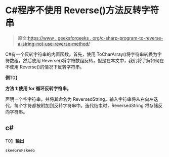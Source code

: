 # C#程序不使用 Reverse()方法反转字符串

> 原文:[https://www . geeksforgeeks . org/c-sharp-program-to-reverse-a-string-not-use-reverse-method/](https://www.geeksforgeeks.org/c-sharp-program-to-reverse-a-string-without-using-reverse-method/)

C#有一个反转字符串的内置函数。首先，使用 ToCharArray()将字符串转换为字符数组，然后使用 Reverse()将字符数组反转，但是在本文中，我们将了解如何在不使用 Reverse()的情况下反转字符串。

**例**T0】

**方法 1:使用 for 循环反转字符串。**

声明一个空字符串，并将其命名为 ReversedString。输入字符串将从右向左迭代，每个字符都被附加到反转字符串中。迭代结束时，ReversedString 将存储反向字符串。

## c#

T0】**输出**

```cs
skeeGroFskeeG
```